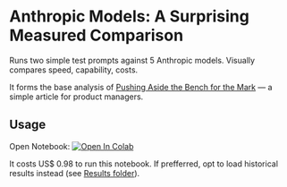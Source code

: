 # Anthropic Models: A Surprising Measured Comparison
Runs two simple test prompts against 5 Anthropic models. Visually compares speed, capability, costs.

It forms the base analysis of [Pushing Aside the Bench for the Mark](https://ailearnlog.com/pushing-aside-the-bench-for-the-mark/) — a simple article for product managers.

## Usage
Open Notebook: [![Open In Colab](https://colab.research.google.com/assets/colab-badge.svg)](https://colab.research.google.com/github/michellepace/anthropic-model-compare/blob/main/Anthropic_Model_Compare_(simple).ipynb)

It costs US$ 0.98 to run this notebook. If prefferred, opt to load historical results instead (see [Results folder](https://github.com/michellepace/anthropic-model-compare/tree/main/results)).
